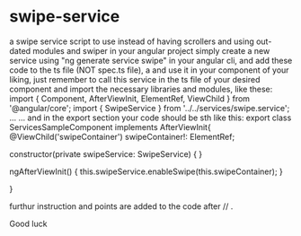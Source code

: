# swipe-service
a swipe service script to use instead of having scrollers and using out-dated modules and swiper in your angular project
simply create a new service using "ng generate service swipe" in your angular cli, and add these code to the ts file (NOT spec.ts file), a
and use it in your component of your liking,
just remember to call this service in the ts file of your desired component and import the necessary libraries and modules, like these:
import { Component, AfterViewInit, ElementRef, ViewChild } from '@angular/core';
import { SwipeService } from '../../services/swipe.service';
...
...
 and in the export section your code should be sth like this:
export class ServicesSampleComponent implements AfterViewInit{
  @ViewChild('swipeContainer') swipeContainer!: ElementRef;

  constructor(private swipeService: SwipeService) { }

  ngAfterViewInit() {
    this.swipeService.enableSwipe(this.swipeContainer);
  }

}

furthur instruction and points are added to the code after // .

Good luck
